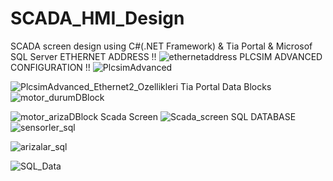 # SCADA_HMI_Design
SCADA screen design using C#(.NET Framework) &amp; Tia Portal &amp; Microsof SQL Server
ETHERNET ADDRESS !!
![ethernetaddress](https://github.com/huseyinbali/SCADA_HMI_Design/assets/137905457/de1e69e3-9e28-4046-a3cf-e10083aa20d7)
PLCSIM ADVANCED CONFIGURATION !!
![PlcsimAdvanced](https://github.com/huseyinbali/SCADA_HMI_Design/assets/137905457/aa8b570b-2d62-4f89-8b29-4d12cab96845)

![PlcsimAdvanced_Ethernet2_Ozellikleri](https://github.com/huseyinbali/SCADA_HMI_Design/assets/137905457/7635006f-88b5-40e5-a902-0a0a5e8779d5)
Tia Portal Data Blocks
![motor_durumDBlock](https://github.com/huseyinbali/SCADA_HMI_Design/assets/137905457/812b77a3-5708-4a29-8d93-7f8c202fcf50)

![motor_arizaDBlock](https://github.com/huseyinbali/SCADA_HMI_Design/assets/137905457/6b2ac880-99e9-40d4-9984-e0f0ee591b49)
Scada Screen
![Scada_screen](https://github.com/huseyinbali/SCADA_HMI_Design/assets/137905457/a2aa7e76-933d-43ba-a568-bb78cf65ddc7)
SQL DATABASE
![sensorler_sql](https://github.com/huseyinbali/SCADA_HMI_Design/assets/137905457/d88583d0-b995-4454-9e91-c4f366ce6bdc)

![arizalar_sql](https://github.com/huseyinbali/SCADA_HMI_Design/assets/137905457/12e6a4a1-db9b-4a1a-b565-842332d68286)

![SQL_Data](https://github.com/huseyinbali/SCADA_HMI_Design/assets/137905457/cdb63595-1c81-4c56-bb34-8e4c0557c790)


